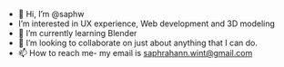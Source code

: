 - 👋 Hi, I’m @saphw
-  I’m interested in UX experience, Web development and 3D modeling
- 🌱 I’m currently learning Blender
- 💞️ I’m looking to collaborate on just about anything that I can do.
- 📫 How to reach me- my email is saphrahann.wint@gmail.com

<!---
saphw/saphw is a ✨ special ✨ repository because its `README.md` (this file) appears on your GitHub profile.
You can click the Preview link to take a look at your changes.
--->
